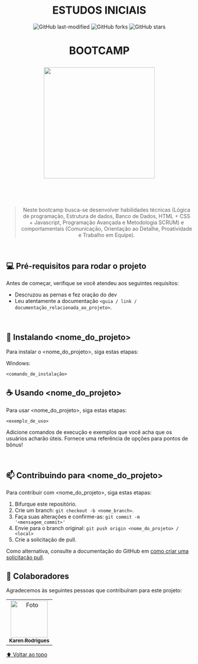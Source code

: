 <div align="center">
  
# ESTUDOS INICIAIS


![GitHub last-modified](https://img.shields.io/aur/last-modified/template?label=ultima%20modificacao&style=social)
![GitHub forks](https://img.shields.io/github/forks/r4skaren/template-readme?style=social)
![GitHub stars](https://img.shields.io/github/stars/r4skaren/template-readme?label=estrelas&style=social)

<h1 align="CENTER">BOOTCAMP <p><img src="https://i.imgur.com/oGKvCzi.png" width="300"></h1>
   <br>

<br>

> Neste bootcamp busca-se desenvolver habilidades técnicas (Lógica de programação, Estrutura de dados, Banco de Dados, HTML + CSS + Javascript, Programação Avançada e Metodologia SCRUM) e comportamentais (Comunicação, Orientação ao Detalhe, Proatividade e Trabalho em Equipe).

<br>

</div>

## 💻 Pré-requisitos para rodar o projeto

Antes de começar, verifique se você atendeu aos seguintes requisitos:
<!---Adicionar, duplicar ou remover conforme necessário--->
* Descruzou as pernas e fez oração do dev 
* Leu atentamente a documentação `<guia / link / documentação_relacionada_ao_projeto>`.


<br>

## 🚀 Instalando <nome_do_projeto>

Para instalar o <nome_do_projeto>, siga estas etapas:

Windows:
```linguagem
<comando_de_instalação>
```

## ☕ Usando <nome_do_projeto>

Para usar <nome_do_projeto>, siga estas etapas:

```linguagem
<exemplo_de_uso>
```

Adicione comandos de execução e exemplos que você acha que os usuários acharão úteis. Fornece uma referência de opções para pontos de bônus!

<br>

## 📫 Contribuindo para <nome_do_projeto>
<!---Se o seu README for longo ou se você tiver algum processo ou etapas específicas que deseja que os contribuidores sigam, considere a criação de um arquivo CONTRIBUTING.md separado--->
Para contribuir com <nome_do_projeto>, siga estas etapas:

1. Bifurque este repositório.
2. Crie um branch: `git checkout -b <nome_branch>`.
3. Faça suas alterações e confirme-as: `git commit -m '<mensagem_commit>'`
4. Envie para o branch original: `git push origin <nome_do_projeto> / <local>`
5. Crie a solicitação de pull.

Como alternativa, consulte a documentação do GitHub em [como criar uma solicitação pull](https://help.github.com/en/github/collaborating-with-issues-and-pull-requests/creating-a-pull-request).

## 🤝 Colaboradores

Agradecemos às seguintes pessoas que contribuíram para este projeto:

<table>
  <tr>
    <td align="center">
      <a href="#">
        <img src="https://avatars.githubusercontent.com/u/86742652?v=4" width="100px;" height="100px" alt="Foto"/><br>
        <sub>
          <b>Karen Rodrigues</b>
        </sub>
      </a>
    </td>
  </tr>
</table>

[⬆ Voltar ao topo](#turma33java)<br>
